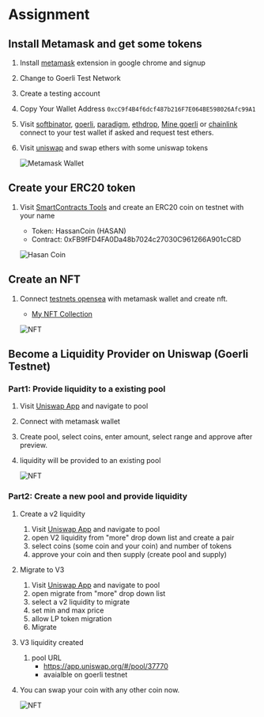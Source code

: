 # Assignment

## Install Metamask and get some tokens

1. Install [metamask](https://metamask.io/download/) extension in google chrome and signup
2. Change to Goerli Test Network
3. Create a testing account
4. Copy Your Wallet Address `0xcC9f4B4f6dcf487b216F7E064BE598026Afc99A1`
5. Visit [softbinator](https://faucet.softbinator.com/), [goerli](https://goerlifaucet.com/), [paradigm](https://faucet.paradigm.xyz/), [ethdrop](https://ethdrop.dev/), [Mine goerli](https://goerli-faucet.pk910.de/) or [chainlink](https://faucets.chain.link/) connect to your test wallet if asked and request test ethers.
6. Visit [uniswap](https://app.uniswap.org/) and swap ethers with some uniswap tokens

   ![Metamask Wallet](./1-1.png)

## Create your ERC20 token

1. Visit [SmartContracts Tools](https://www.smartcontracts.tools/token-generator/create/ethereum/) and create an ERC20 coin on testnet with your name

   - Token: HassanCoin (HASAN)
   - Contract: 0xFB9fFD4FA0Da48b7024c27030C961266A901cC8D

   ![Hasan Coin](./1-2.png)

## Create an NFT

1. Connect [testnets opensea](https://testnets.opensea.io/) with metamask wallet and create nft.

   - [My NFT Collection](https://testnets.opensea.io/collection/untitled-collection-14003015)

   ![NFT](./1-3.png)

## Become a Liquidity Provider on Uniswap (Goerli Testnet)

### Part1: Provide liquidity to a existing pool

1. Visit [Uniswap App](https://app.uniswap.org/) and navigate to pool
2. Connect with metamask wallet
3. Create pool, select coins, enter amount, select range and approve after preview.
4. liquidity will be provided to an existing pool

   ![NFT](./1-4.png)

### Part2: Create a new pool and provide liquidity

1. Create a v2 liquidity
   1. Visit [Uniswap App](https://app.uniswap.org/) and navigate to pool
   2. open V2 liquidity from "more" drop down list and create a pair
   3. select coins (some coin and your coin) and number of tokens
   4. approve your coin and then supply (create pool and supply)
2. Migrate to V3
   1. Visit [Uniswap App](https://app.uniswap.org/) and navigate to pool
   2. open migrate from "more" drop down list
   3. select a v2 liquidity to migrate
   4. set min and max price
   5. allow LP token migration
   6. Migrate
3. V3 liquidity created
   1. pool URL
      - https://app.uniswap.org/#/pool/37770
      - avaialble on goerli testnet
4. You can swap your coin with any other coin now.

   ![NFT](./1-5.png)

